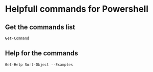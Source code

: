 # Helpfull commands for Powershell

## Get the commands list
`Get-Command`

## Help for the commands
`Get-Help Sort-Object --Examples`







